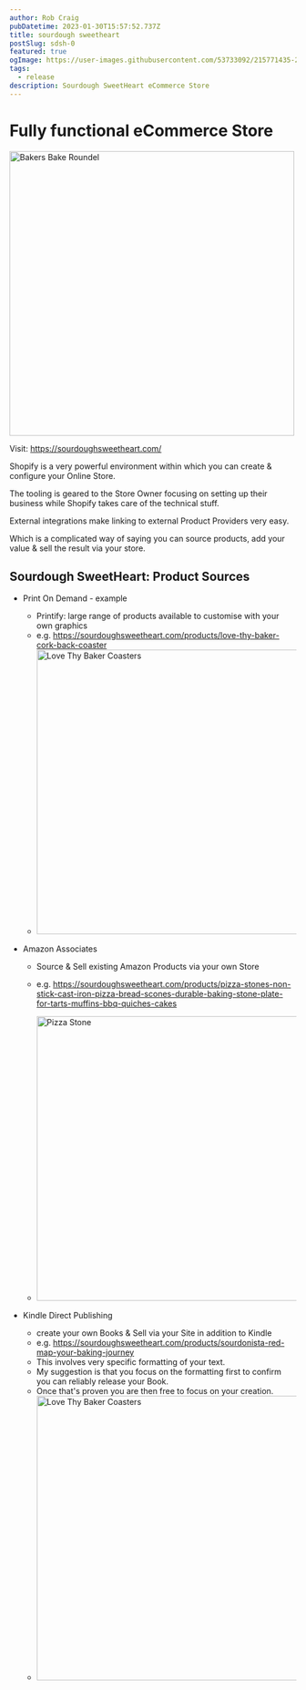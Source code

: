 ```yaml
---
author: Rob Craig
pubDatetime: 2023-01-30T15:57:52.737Z
title: sourdough sweetheart
postSlug: sdsh-0
featured: true
ogImage: https://user-images.githubusercontent.com/53733092/215771435-25408246-2309-4f8b-a781-1f3d93bdf0ec.png
tags:
  - release
description: Sourdough SweetHeart eCommerce Store
---
```


# Fully functional eCommerce Store

<img src="https://storage.cloud.google.com/frontend-bucket-0/sdsh/bakers-bake-main-300dpi-0.png" width=500 alt="Bakers Bake Roundel" />

Visit: https://sourdoughsweetheart.com/


Shopify is a very powerful environment within which you can create & configure your Online Store.

The tooling is geared to the Store Owner focusing on setting up their business while Shopify takes care of the technical stuff.

External integrations make linking to external Product Providers very easy.

Which is a complicated way of saying you can source products, add your value & sell the result via your store.

## Sourdough SweetHeart: Product Sources
- Print On Demand - example
  - Printify: large range of products available to customise with your own graphics
  - e.g. https://sourdoughsweetheart.com/products/love-thy-baker-cork-back-coaster
  - <img src="https://storage.cloud.google.com/frontend-bucket-0/sdsh/cork-back-coaster-front-637e1ba8b1882.webp" width=500 alt="Love Thy Baker Coasters" />

- Amazon Associates
  - Source & Sell existing Amazon Products via your own Store
  - e.g. https://sourdoughsweetheart.com/products/pizza-stones-non-stick-cast-iron-pizza-bread-scones-durable-baking-stone-plate-for-tarts-muffins-bbq-quiches-cakes

  - <img src="https://storage.cloud.google.com/frontend-bucket-0/sdsh/51c0AqBiHlL.jpg" width=500 alt="Pizza Stone" />

- Kindle Direct Publishing
  - create your own Books & Sell via your Site in addition to Kindle
  - e.g. https://sourdoughsweetheart.com/products/sourdonista-red-map-your-baking-journey
  - This involves very specific formatting of your text.
  - My suggestion is that you focus on the formatting first to confirm you can reliably release your Book.
  - Once that's proven you are then free to focus on your creation.
  - <img src="https://storage.cloud.google.com/frontend-bucket-0/sdsh/sourdonista-paperback-cover-red-0-1.webp" width=500 alt="Love Thy Baker Coasters" />
